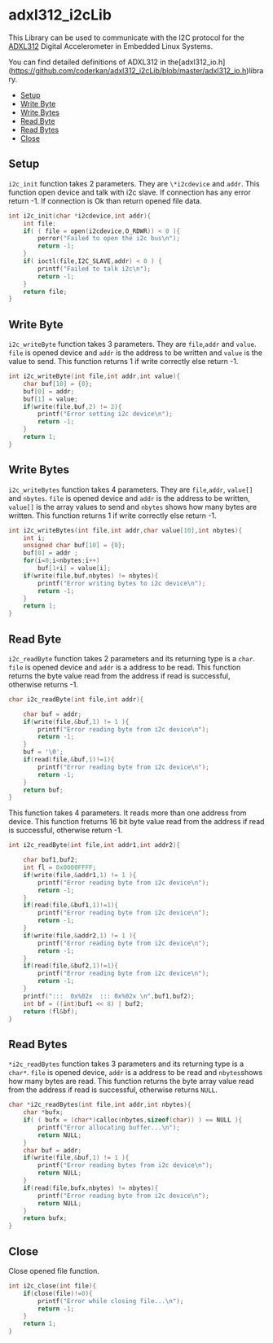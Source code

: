 # adxl312_i2cLib

This Library can be used to communicate with the I2C protocol for the [ADXL312](http://www.analog.com/media/en/technical-documentation/data-sheets/ADXL312.pdf) Digital Accelerometer in Embedded Linux Systems.

You can find detailed definitions of ADXL312 in the[adxl312_io.h] (https://github.com/coderkan/adxl312_i2cLib/blob/master/adxl312_io.h)library. 

* [Setup](#setup)
* [Write Byte](#write-byte)
* [Write Bytes](#write-bytes)
* [Read Byte](#read-byte)
* [Read Bytes](#read-bytes)
* [Close](#close)


## Setup

`i2c_init` function takes 2 parameters. They are `\*i2cdevice` and `addr`. This function open device and talk with i2c slave. If connection has any error return -1. If connection is Ok than return opened file data.

```C
int i2c_init(char *i2cdevice,int addr){
	int file;
	if( ( file = open(i2cdevice,O_RDWR)) < 0 ){
		perror("Failed to open the i2c bus\n");
		return -1;
	}
	if( ioctl(file,I2C_SLAVE,addr) < 0 ) {
		printf("Failed to talk i2c\n");
		return -1;
	}
	return file;
}
```

## Write Byte

`i2c_writeByte` function takes 3 parameters. They are `file`,`addr` and `value`. `file` is opened device and `addr` is the address to be written and `value` is the value to send. This function returns 1 if write correctly else return -1.

```C
int i2c_writeByte(int file,int addr,int value){
	char buf[10] = {0};
	buf[0] = addr;
	buf[1] = value;
	if(write(file,buf,2) != 2){
		printf("Error setting i2c device\n");
		return -1;
	}
	return 1;
}
```

## Write Bytes

`i2c_writeBytes` function takes 4 parameters. They are `file`,`addr`, `value[]` and `nbytes`. `file` is opened device and `addr` is the address to be written, `value[]` is the array values to send and `nbytes` shows how many bytes are written. This function returns 1 if write correctly else return -1.

```C
int i2c_writeBytes(int file,int addr,char value[10],int nbytes){
	int i;
	unsigned char buf[10] = {0};
	buf[0] = addr ;
	for(i=0;i<nbytes;i++)
		buf[1+i] = value[i];
	if(write(file,buf,nbytes) != nbytes){
		printf("Error writing bytes to i2c device\n");
		return -1;
	}
	return 1;
}
```

## Read Byte

`i2c_readByte` function takes 2 parameters and its returning type is a `char`. `file` is opened device and `addr` is a address to be read. This function returns the byte value read from the address if read is successful, otherwise returns -1.


```C
char i2c_readByte(int file,int addr){

	char buf = addr;
	if(write(file,&buf,1) != 1 ){
		printf("Error reading byte from i2c device\n");
		return -1;
	}
	buf = '\0';
	if(read(file,&buf,1)!=1){
		printf("Error reading byte from i2c device\n");
		return -1;
	}
	return buf;
}
```

This function takes 4 parameters. It reads more than one address from device. This function freturns 16 bit byte value read from the address if read is successful, otherwise return -1.

```C
int i2c_readByte(int file,int addr1,int addr2){

	char buf1,buf2;
	int fl = 0x0000FFFF;
	if(write(file,&addr1,1) != 1 ){
		printf("Error reading byte from i2c device\n");
		return -1;
	}
	if(read(file,&buf1,1)!=1){
		printf("Error reading byte from i2c device\n");
		return -1;
	}
	if(write(file,&addr2,1) != 1 ){
		printf("Error reading byte from i2c device\n");
		return -1;
	}
	if(read(file,&buf2,1)!=1){
		printf("Error reading byte from i2c device\n");
		return -1;
	}
	printf(":::  0x%02x  ::: 0x%02x \n",buf1,buf2);
	int bf = ((int)buf1 << 8) | buf2;
	return (fl&bf);
}
```

## Read Bytes

`*i2c_readBytes` function takes 3 parameters and its returning type is a `char*`. `file` is opened device, `addr` is a address to be read and `nbytes`shows how many bytes are read. This function returns the byte array value read from the address if read is successful, otherwise returns `NULL`.

```C
char *i2c_readBytes(int file,int addr,int nbytes){
	char *bufx;
	if( ( bufx = (char*)calloc(nbytes,sizeof(char)) ) == NULL ){
		printf("Error allocating buffer...\n");
		return NULL;
	}
	char buf = addr;
	if(write(file,&buf,1) != 1 ){
		printf("Error reading bytes from i2c device\n");
		return NULL;
	}
	if(read(file,bufx,nbytes) != nbytes){
		printf("Error reading byte from i2c device\n");
		return NULL;
	}
	return bufx;
}
```

## Close

Close opened file function.

```C
int i2c_close(int file){
	if(close(file)!=0){
		printf("Error while closing file...\n");
		return -1;
	}
	return 1;
}
```
